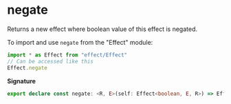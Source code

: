 # negate

Returns a new effect where boolean value of this effect is negated.

To import and use `negate` from the "Effect" module:

```ts
import * as Effect from "effect/Effect"
// Can be accessed like this
Effect.negate
```

**Signature**

```ts
export declare const negate: <R, E>(self: Effect<boolean, E, R>) => Effect<boolean, E, R>
```
